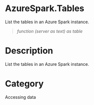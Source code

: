 ﻿# AzureSpark.Tables
List the tables in an Azure Spark instance.
> _function (server as text) as table_
# Description 
List the tables in an Azure Spark instance.
# Category 
Accessing data
